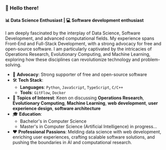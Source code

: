 ### 👋 Hello there!

#### 📊 Data Science Enthusiast | 💻 Software development enthusiast

I am deeply fascinated by the interplay of Data Science, Software Development, and advanced computational fields. My experience spans Front-End and Full-Stack Development, with a strong advocacy for free and open-source software. I am particularly captivated by the intricacies of Operations Research, Evolutionary Computing, and Machine Learning, exploring how these disciplines can revolutionize technology and problem-solving.

- 🚀 **Advocacy**: Strong supporter of free and open-source software
- 🛠️ **Tech Stack**:
    - **Languages**: `Python`, `JavaScript`, `TypeScript`, `C/C++`
    - **Tools**: `GitFlow`, `Docker`
- 💬 **Topics of Interest**: Keen on discussing **Operations Research**, **Evolutionary Computing**, **Machine Learning**, **web development**, **user experience design**, **software architecture**
- 🎓 **Education**:
    - Bachelor's in Computer Science
    - Master's in Computer Science (Artificial Intelligence) in progress...
- ❤️ **Professional Passions**: Melding data science with web development, enriching user experiences, crafting scalable software solutions, and pushing the boundaries in AI and computational research.


